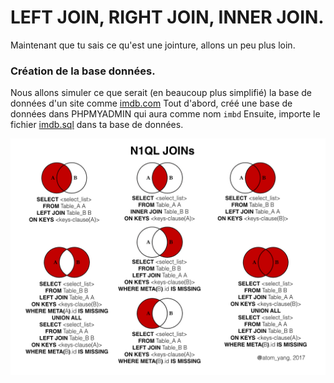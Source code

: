 # LEFT JOIN, RIGHT JOIN, INNER JOIN. 

Maintenant que tu sais ce qu'est une jointure, allons un peu plus loin. 

### Création de la base données. 
Nous allons simuler ce que serait (en beaucoup plus simplifié) la base de données d'un site  comme [imdb.com](http://www.imdb.com/)
Tout d'abord, créé une base de données dans PHPMYADMIN qui aura comme nom ````imbd````
Ensuite, importe le fichier [imdb.sql](imdb.sql) dans ta base de données.



![relations](./assets/left-inner-join.jpeg)
